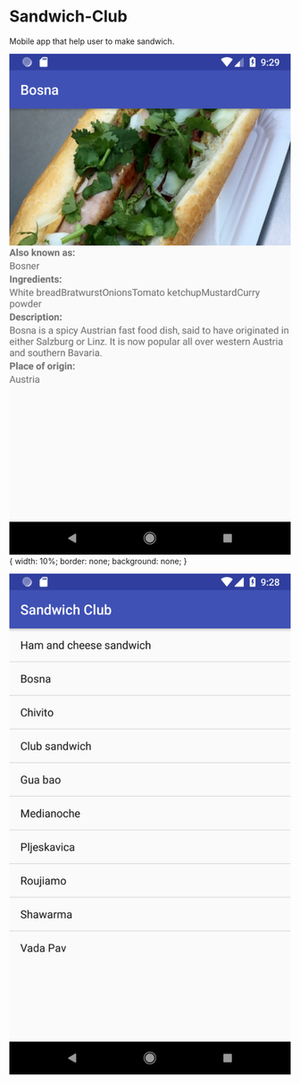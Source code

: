 # Sandwich-Club
Mobile app that help user to make sandwich.



![alt text](https://github.com/fengyuwu/Sandwich-Club/blob/master/Screenshot_1531099754.png ) {
  width: 10%;
  border: none;
  background: none;
}



![alt text](https://github.com/fengyuwu/Sandwich-Club/blob/master/Screenshot_1531099742.png )
